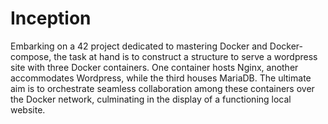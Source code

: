 # Inception

Embarking on a 42 project dedicated to mastering Docker and Docker-compose, the task at hand is to construct a structure to serve a wordpress site with three Docker containers. One container hosts Nginx, another accommodates Wordpress, while the third houses MariaDB. The ultimate aim is to orchestrate seamless collaboration among these containers over the Docker network, culminating in the display of a functioning local website.


